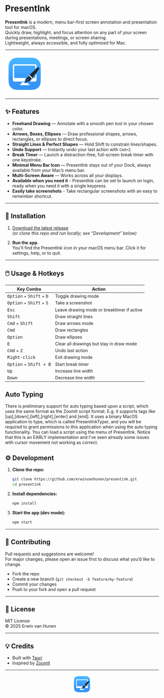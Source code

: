 # PresentInk

**PresentInk** is a modern, menu bar–first screen annotation and presentation tool for macOS.  
Quickly draw, highlight, and focus attention on any part of your screen during presentations, meetings, or screen sharing.  
Lightweight, always accessible, and fully optimized for Mac.

---

![PresentInk Logo](icons/presentink.iconset/icon_128x128.png) <!-- Add your logo image here -->

---

## ✨ Features

- **Freehand Drawing** — Annotate with a smooth pen tool in your chosen color.
- **Arrows, Boxes, Ellipses** — Draw professional shapes, arrows, rectangles, or ellipses to direct focus.
- **Straight Lines & Perfect Shapes** — Hold Shift to constrain lines/shapes.
- **Undo Support** — Instantly undo your last action with `Cmd+Z`.
- **Break Timer** — Launch a distraction-free, full-screen break timer with one keystroke.
- **Minimal Menu Bar Icon** — PresentInk stays out of your Dock, always available from your Mac’s menu bar.
- **Multi-Screen Aware** — Works across all your displays.
- **Available when you need it** - PresentInk can be set to launch on login, ready when you need it with a single keypress.
- **Easily take screenshots** - Take rectangular screenshots with an easy to remember shortcut. 


---

## 🚀 Installation

1. [Download the latest release](https://github.com/erwinvanhunen/presentink/releases)  
   *(or clone this repo and run locally; see “Development” below)*

2. **Run the app.**  
   You’ll find the PresentInk icon in your macOS menu bar. Click it for settings, help, or to quit.

---

## 🖱️ Usage & Hotkeys

| Key Combo                          | Action                        |
|-------------------------------------|-------------------------------|
| <kbd>Option</kbd> + <kbd>Shift</kbd> + <kbd>D</kdb>     | Toggle drawing mode         |
| <kbd>Option</kbd> + <kbd>Shift</kbd> + <kbd>S</kdb>     | Take a screenshot         |
 <kbd>Esc</kdb>     | Leave drawing mode or breaktimer if active        |
| <kbd>Shift</kbd>     | Draw straight lines            |
| <kbd>Cmd</kbd> + <kbd>Shift</kbd>      | Draw arrows mode              |
| <kbd>Cmd</kbd>     | Draw rectangles          |
| <kbd>Option</kbd>  | Draw ellipses |
| <kbd>E</kdb> | Clear all drawings but stay in draw mode |
| <kbd>Cmd</kbd> + <kbd>Z</kbd>      | Undo last action              |
| <kbd>Right-click</kbd>              | Exit drawing mode             |
| <kbd>Option</kbd> + <kbd>Shift</kdb> + <kdb>B</kdb>                     | Start break timer     |
| <kbd>Up</kbd> | Increase line width    |
| <kbd>Down</kbd> | Decrease line width    |

## Auto Typing
There is preliminary support for auto typing based upon a script, which uses the same format as the ZoomIt script format. E.g. it supports tags like [up],[down],[left],[right],[enter] and [end]. It uses a binary MacOS application to type, which is called PresentInkTyper, and you will be required to grant permissions to this application when using the auto typing functionality. You can load a script using the menu of PresentInk. Notice that this is an EARLY implementation and I've seen already some issues with cursor movement not working as correct. 
## ⚙️ Development

1. **Clone the repo:**
    ```bash
    git clone https://github.com/erwinvanhunen/presentink.git
    cd presentink
    ```

2. **Install dependencies:**
    ```bash
    npm install
    ```

3. **Start the app (dev mode):**
    ```bash
    npm start
    ```
---

## 🤝 Contributing

Pull requests and suggestions are welcome!  
For major changes, please open an issue first to discuss what you’d like to change.

- Fork the repo
- Create a new branch (`git checkout -b feature/my-feature`)
- Commit your changes
- Push to your fork and open a pull request

---

## 📄 License

MIT License  
© 2025 Erwin van Hunen

---

## 💡 Credits

- Built with [Tauri](https://v2.tauri.app/)
- Inspired by [ZoomIt](https://docs.microsoft.com/en-us/sysinternals/downloads/zoomit)

---

<p align="center"><img src="icons/presentink.iconset/icon_128x128.png" alt="PresentInk logo" width="64"></p>